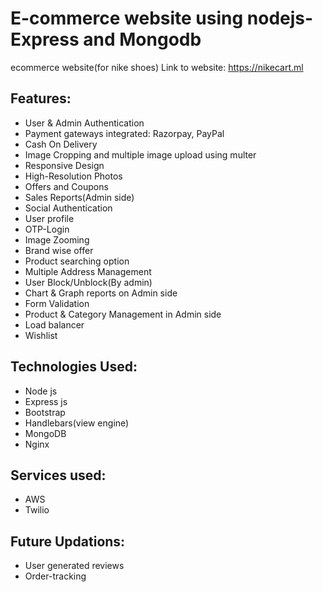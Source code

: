 # E-commerce website using nodejs-Express and Mongodb
ecommerce website(for nike shoes)
Link to website: https://nikecart.ml

## Features:
* User & Admin Authentication
* Payment gateways integrated: Razorpay, PayPal
* Cash On Delivery
* Image Cropping and multiple image upload using multer
* Responsive Design
* High-Resolution Photos
* Offers and Coupons
* Sales Reports(Admin side)
* Social Authentication
* User profile
* OTP-Login
* Image Zooming
* Brand wise offer 
* Product searching option
* Multiple Address Management
* User Block/Unblock(By admin)
* Chart & Graph reports on Admin side
* Form Validation
* Product & Category Management in Admin side
* Load balancer
* Wishlist
## Technologies Used:
* Node js
* Express js
* Bootstrap
* Handlebars(view engine)
* MongoDB
* Nginx
## Services used:
* AWS
* Twilio
## Future Updations:
* User generated reviews
* Order-tracking
